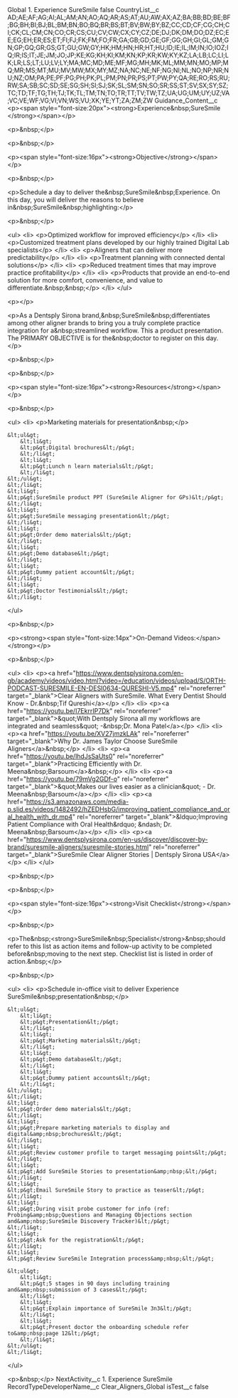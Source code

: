 <?xml version="1.0" encoding="utf-8"?>
<CustomMetadata xmlns="http://soap.sforce.com/2006/04/metadata" xmlns:xsi="http://www.w3.org/2001/XMLSchema-instance" xmlns:xsd="http://www.w3.org/2001/XMLSchema">
  <label>Global 1. Experience SureSmile</label>
  <protected>false</protected>
  <values>
    <field>CountryList__c</field>
    <value xsi:type="xsd:string">AD;AE;AF;AG;AI;AL;AM;AN;AO;AQ;AR;AS;AT;AU;AW;AX;AZ;BA;BB;BD;BE;BF;BG;BH;BI;BJ;BL;BM;BN;BO;BQ;BR;BS;BT;BV;BW;BY;BZ;CC;CD;CF;CG;CH;CI;CK;CL;CM;CN;CO;CR;CS;CU;CV;CW;CX;CY;CZ;DE;DJ;DK;DM;DO;DZ;EC;EE;EG;EH;ER;ES;ET;FI;FJ;FK;FM;FO;FR;GA;GB;GD;GE;GF;GG;GH;GI;GL;GM;GN;GP;GQ;GR;GS;GT;GU;GW;GY;HK;HM;HN;HR;HT;HU;ID;IE;IL;IM;IN;IO;IOZ;IQ;IR;IS;IT;JE;JM;JO;JP;KE;KG;KH;KI;KM;KN;KP;KR;KW;KY;KZ;LA;LB;LC;LI;LK;LR;LS;LT;LU;LV;LY;MA;MC;MD;ME;MF;MG;MH;MK;ML;MM;MN;MO;MP;MQ;MR;MS;MT;MU;MV;MW;MX;MY;MZ;NA;NC;NE;NF;NG;NI;NL;NO;NP;NR;NU;NZ;OM;PA;PE;PF;PG;PH;PK;PL;PM;PN;PR;PS;PT;PW;PY;QA;RE;RO;RS;RU;RW;SA;SB;SC;SD;SE;SG;SH;SI;SJ;SK;SL;SM;SN;SO;SR;SS;ST;SV;SX;SY;SZ;TC;TD;TF;TG;TH;TJ;TK;TL;TM;TN;TO;TR;TT;TV;TW;TZ;UA;UG;UM;UY;UZ;VA;VC;VE;WF;VG;VI;VN;WS;VU;XK;YE;YT;ZA;ZM;ZW</value>
  </values>
  <values>
    <field>Guidance_Content__c</field>
    <value xsi:type="xsd:string">&lt;p&gt;&lt;span style="font-size:20px"&gt;&lt;strong&gt;Experience&amp;nbsp;SureSmile​&lt;/strong&gt;&lt;/span&gt;&lt;/p&gt;

&lt;p&gt;&amp;nbsp;&lt;/p&gt;

&lt;p&gt;&amp;nbsp;&lt;/p&gt;

&lt;p&gt;&lt;span style="font-size:16px"&gt;&lt;strong&gt;Objective​&lt;/strong&gt;&lt;/span&gt;&lt;/p&gt;

&lt;p&gt;&amp;nbsp;&lt;/p&gt;

&lt;p&gt;Schedule a day to deliver the&amp;nbsp;SureSmile&amp;nbsp;Experience. On this day, you will deliver the reasons to believe in&amp;nbsp;SureSmile&amp;nbsp;highlighting:​&lt;/p&gt;

&lt;p&gt;&amp;nbsp;&lt;/p&gt;

&lt;ul&gt;
&lt;li&gt;
&lt;p&gt;Optimized workflow for improved efficiency​&lt;/p&gt;
&lt;/li&gt;
&lt;li&gt;
&lt;p&gt;Customized treatment plans developed by our highly trained Digital Lab specialists​&lt;/p&gt;
&lt;/li&gt;
&lt;li&gt;
&lt;p&gt;Aligners that can deliver more predictability&lt;/p&gt;
&lt;/li&gt;
&lt;li&gt;
&lt;p&gt;Treatment planning with connected dental solutions​&lt;/p&gt;
&lt;/li&gt;
&lt;li&gt;
&lt;p&gt;Reduced treatment times that may improve practice profitability​&lt;/p&gt;
&lt;/li&gt;
&lt;li&gt;
&lt;p&gt;Products that provide an end-to-end solution for more comfort, convenience, and value to differentiate.&amp;nbsp;&amp;nbsp;​&lt;/p&gt;
&lt;/li&gt;
&lt;/ul&gt;

&lt;p&gt;​&lt;/p&gt;

&lt;p&gt;As a Dentsply Sirona brand,&amp;nbsp;SureSmile&amp;nbsp;differentiates among other aligner brands to bring you a truly complete practice integration for a&amp;nbsp;streamlined workflow. This a product presentation. The PRIMARY OBJECTIVE is for the&amp;nbsp;doctor to register on this day.&lt;/p&gt;

&lt;p&gt;&amp;nbsp;&lt;/p&gt;

&lt;p&gt;&amp;nbsp;&lt;/p&gt;

&lt;p&gt;&lt;span style="font-size:16px"&gt;&lt;strong&gt;Resources&lt;/strong&gt;&lt;/span&gt;&lt;/p&gt;

&lt;p&gt;&amp;nbsp;&lt;/p&gt;

&lt;ul&gt;
&lt;li&gt;
&lt;p&gt;Marketing materials for presentation&amp;nbsp;​&lt;/p&gt;

	&lt;ul&gt;
		&lt;li&gt;
		&lt;p&gt;Digital brochures​&lt;/p&gt;
		&lt;/li&gt;
		&lt;li&gt;
		&lt;p&gt;Lunch n learn materials​&lt;/p&gt;
		&lt;/li&gt;
	&lt;/ul&gt;
	&lt;/li&gt;
	&lt;li&gt;
	&lt;p&gt;SureSmile product PPT (SureSmile Aligner for GPs)​&lt;/p&gt;
	&lt;/li&gt;
	&lt;li&gt;
	&lt;p&gt;SureSmile messaging presentation​&lt;/p&gt;
	&lt;/li&gt;
	&lt;li&gt;
	&lt;p&gt;Order demo materials​&lt;/p&gt;
	&lt;/li&gt;
	&lt;li&gt;
	&lt;p&gt;Demo database​&lt;/p&gt;
	&lt;/li&gt;
	&lt;li&gt;
	&lt;p&gt;Dummy patient account​&lt;/p&gt;
	&lt;/li&gt;
	&lt;li&gt;
	&lt;p&gt;Doctor Testimonials&lt;/p&gt;
	&lt;/li&gt;
&lt;/ul&gt;

&lt;p&gt;&amp;nbsp;&lt;/p&gt;

&lt;p&gt;&lt;strong&gt;&lt;span style="font-size:14px"&gt;On-Demand Videos:​&lt;/span&gt;&lt;/strong&gt;&lt;/p&gt;

&lt;p&gt;&amp;nbsp;&lt;/p&gt;

&lt;ul&gt;
&lt;li&gt;
&lt;p&gt;&lt;a href="https://www.dentsplysirona.com/en-gb/academy/videos/video.html?video=/education/videos/upload/S/ORTH-PODCAST-SURESMILE-EN-DESI0634-QURESHI-V5.mp4" rel="noreferrer" target="_blank"&gt;Clear Aligners with SureSmile. What Every Dentist Should Know - Dr.&amp;nbsp;Tif Qureshi&lt;/a&gt;&lt;/p&gt;
&lt;/li&gt;
&lt;li&gt;
&lt;p&gt;&lt;a href="https://youtu.be/I7EkrrIP7Dk" rel="noreferrer" target="_blank"&gt;&amp;quot;With Dentsply Sirona all my workflows are integrated and seamless&amp;quot; -&amp;nbsp;Dr. Mona Patel&lt;/a&gt;​&lt;/p&gt;
&lt;/li&gt;
&lt;li&gt;
&lt;p&gt;&lt;a href="https://youtu.be/XV27jmzkLAk" rel="noreferrer" target="_blank"&gt;Why Dr. James Taylor Choose SureSmile Aligners&lt;/a&gt;&amp;nbsp;​&lt;/p&gt;
&lt;/li&gt;
&lt;li&gt;
&lt;p&gt;&lt;a href="https://youtu.be/lhdJsSaUts0" rel="noreferrer" target="_blank"&gt;Practicing Efficiently with Dr. Meena&amp;nbsp;Barsoum&lt;/a&gt;&amp;nbsp;​&lt;/p&gt;
&lt;/li&gt;
&lt;li&gt;
&lt;p&gt;&lt;a href="https://youtu.be/79mVg2GDf-o" rel="noreferrer" target="_blank"&gt;&amp;quot;Makes our lives easier as a clinician&amp;quot; - Dr. Meena&amp;nbsp;Barsoum&lt;/a&gt;​&lt;/p&gt;
&lt;/li&gt;
&lt;li&gt;
&lt;p&gt;&lt;a href="https://s3.amazonaws.com/media-p.slid.es/videos/1482492/hZEDHsbG/improving_patient_compliance_and_oral_health_with_dr.mp4" rel="noreferrer" target="_blank"&gt;&amp;ldquo;Improving Patient Compliance with Oral Health&amp;rdquo; &amp;ndash; Dr. Meena&amp;nbsp;Barsoum&lt;/a&gt;​&lt;/p&gt;
&lt;/li&gt;
&lt;li&gt;
&lt;p&gt;&lt;a href="https://www.dentsplysirona.com/en-us/discover/discover-by-brand/suresmile-aligners/suresmile-stories.html" rel="noreferrer" target="_blank"&gt;SureSmile Clear Aligner Stories | Dentsply Sirona USA&lt;/a&gt;​&lt;/p&gt;
&lt;/li&gt;
&lt;/ul&gt;

&lt;p&gt;&amp;nbsp;&lt;/p&gt;

&lt;p&gt;&amp;nbsp;&lt;/p&gt;

&lt;p&gt;&lt;span style="font-size:16px"&gt;&lt;strong&gt;Visit Checklist​&lt;/strong&gt;&lt;/span&gt;&lt;/p&gt;

&lt;p&gt;&amp;nbsp;&lt;/p&gt;

&lt;p&gt;The&amp;nbsp;&lt;strong&gt;SureSmile&amp;nbsp;Specialist&lt;/strong&gt;&amp;nbsp;should refer to this list as action items and follow-up activity to be completed before&amp;nbsp;moving to the next step. Checklist list is listed in order of action.&amp;nbsp;​&lt;/p&gt;

&lt;p&gt;&amp;nbsp;&lt;/p&gt;

&lt;ul&gt;
&lt;li&gt;
&lt;p&gt;Schedule in-office visit to deliver Experience SureSmile&amp;nbsp;presentation&amp;nbsp;​&lt;/p&gt;

	&lt;ul&gt;
		&lt;li&gt;
		&lt;p&gt;Presentation​&lt;/p&gt;
		&lt;/li&gt;
		&lt;li&gt;
		&lt;p&gt;Marketing materials​&lt;/p&gt;
		&lt;/li&gt;
		&lt;li&gt;
		&lt;p&gt;Demo database​&lt;/p&gt;
		&lt;/li&gt;
		&lt;li&gt;
		&lt;p&gt;Dummy patient accounts​&lt;/p&gt;
		&lt;/li&gt;
	&lt;/ul&gt;
	&lt;/li&gt;
	&lt;li&gt;
	&lt;p&gt;Order demo materials​&lt;/p&gt;
	&lt;/li&gt;
	&lt;li&gt;
	&lt;p&gt;Prepare marketing materials to display and digital&amp;nbsp;brochures​&lt;/p&gt;
	&lt;/li&gt;
	&lt;li&gt;
	&lt;p&gt;Review customer profile to target messaging points​&lt;/p&gt;
	&lt;/li&gt;
	&lt;li&gt;
	&lt;p&gt;Add SureSmile Stories to presentation&amp;nbsp;​&lt;/p&gt;
	&lt;/li&gt;
	&lt;li&gt;
	&lt;p&gt;Email SureSmile Story to practice as teaser​&lt;/p&gt;
	&lt;/li&gt;
	&lt;li&gt;
	&lt;p&gt;During visit probe customer for info (ref: Probing&amp;nbsp;Questions and Managing Objections section and&amp;nbsp;SureSmile Discovery Tracker)&lt;/p&gt;
	&lt;/li&gt;
	&lt;li&gt;
	&lt;p&gt;Ask for the registration​&lt;/p&gt;
	&lt;/li&gt;
	&lt;li&gt;
	&lt;p&gt;Review SureSmile Integration process&amp;nbsp;​&lt;/p&gt;

	&lt;ul&gt;
		&lt;li&gt;
		&lt;p&gt;5 stages in 90 days including training and&amp;nbsp;submission of 3 cases​&lt;/p&gt;
		&lt;/li&gt;
		&lt;li&gt;
		&lt;p&gt;Explain importance of SureSmile 3n3&lt;/p&gt;
		&lt;/li&gt;
		&lt;li&gt;
		&lt;p&gt;Present doctor the onboarding schedule refer to&amp;nbsp;page 12&lt;/p&gt;
		&lt;/li&gt;
	&lt;/ul&gt;
	&lt;/li&gt;
&lt;/ul&gt;

&lt;p&gt;&amp;nbsp;&lt;/p&gt;</value>
</values>
<values>
<field>NextActivity__c</field>
<value xsi:type="xsd:string">1. Experience SureSmile</value>
</values>
<values>
<field>RecordTypeDeveloperName__c</field>
<value xsi:type="xsd:string">Clear_Aligners_Global</value>
</values>
<values>
<field>isTest__c</field>
<value xsi:type="xsd:boolean">false</value>
</values>
</CustomMetadata>